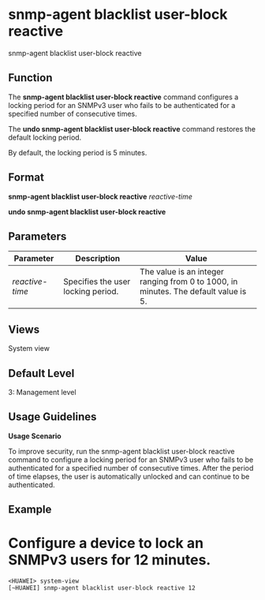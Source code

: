 snmp-agent blacklist user-block reactive
========================================

snmp-agent blacklist user-block reactive

Function
--------



The **snmp-agent blacklist user-block reactive** command configures a locking period for an SNMPv3 user who fails to be authenticated for a specified number of consecutive times.

The **undo snmp-agent blacklist user-block reactive** command restores the default locking period.



By default, the locking period is 5 minutes.


Format
------

**snmp-agent blacklist user-block reactive** *reactive-time*

**undo snmp-agent blacklist user-block reactive**


Parameters
----------

| Parameter | Description | Value |
| --- | --- | --- |
| *reactive-time* | Specifies the user locking period. | The value is an integer ranging from 0 to 1000, in minutes. The default value is 5. |



Views
-----

System view


Default Level
-------------

3: Management level


Usage Guidelines
----------------

**Usage Scenario**

To improve security, run the snmp-agent blacklist user-block reactive command to configure a locking period for an SNMPv3 user who fails to be authenticated for a specified number of consecutive times. After the period of time elapses, the user is automatically unlocked and can continue to be authenticated.


Example
-------

# Configure a device to lock an SNMPv3 users for 12 minutes.
```
<HUAWEI> system-view
[~HUAWEI] snmp-agent blacklist user-block reactive 12

```